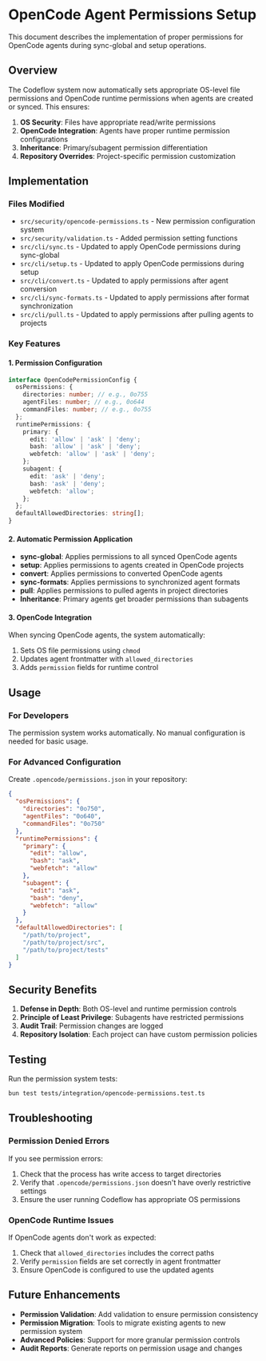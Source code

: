 # OpenCode Agent Permissions Setup

This document describes the implementation of proper permissions for OpenCode agents during sync-global and setup operations.

## Overview

The Codeflow system now automatically sets appropriate OS-level file permissions and OpenCode runtime permissions when agents are created or synced. This ensures:

1. **OS Security**: Files have appropriate read/write permissions
2. **OpenCode Integration**: Agents have proper runtime permission configurations
3. **Inheritance**: Primary/subagent permission differentiation
4. **Repository Overrides**: Project-specific permission customization

## Implementation

### Files Modified

- `src/security/opencode-permissions.ts` - New permission configuration system
- `src/security/validation.ts` - Added permission setting functions
- `src/cli/sync.ts` - Updated to apply OpenCode permissions during sync-global
- `src/cli/setup.ts` - Updated to apply OpenCode permissions during setup
- `src/cli/convert.ts` - Updated to apply permissions after agent conversion
- `src/cli/sync-formats.ts` - Updated to apply permissions after format synchronization
- `src/cli/pull.ts` - Updated to apply permissions after pulling agents to projects

### Key Features

#### 1. Permission Configuration

```typescript
interface OpenCodePermissionConfig {
  osPermissions: {
    directories: number; // e.g., 0o755
    agentFiles: number; // e.g., 0o644
    commandFiles: number; // e.g., 0o755
  };
  runtimePermissions: {
    primary: {
      edit: 'allow' | 'ask' | 'deny';
      bash: 'allow' | 'ask' | 'deny';
      webfetch: 'allow' | 'ask' | 'deny';
    };
    subagent: {
      edit: 'ask' | 'deny';
      bash: 'ask' | 'deny';
      webfetch: 'allow';
    };
  };
  defaultAllowedDirectories: string[];
}
```

#### 2. Automatic Permission Application

- **sync-global**: Applies permissions to all synced OpenCode agents
- **setup**: Applies permissions to agents created in OpenCode projects
- **convert**: Applies permissions to converted OpenCode agents
- **sync-formats**: Applies permissions to synchronized agent formats
- **pull**: Applies permissions to pulled agents in project directories
- **Inheritance**: Primary agents get broader permissions than subagents

#### 3. OpenCode Integration

When syncing OpenCode agents, the system automatically:

1. Sets OS file permissions using `chmod`
2. Updates agent frontmatter with `allowed_directories`
3. Adds `permission` fields for runtime control

## Usage

### For Developers

The permission system works automatically. No manual configuration is needed for basic usage.

### For Advanced Configuration

Create `.opencode/permissions.json` in your repository:

```json
{
  "osPermissions": {
    "directories": "0o750",
    "agentFiles": "0o640",
    "commandFiles": "0o750"
  },
  "runtimePermissions": {
    "primary": {
      "edit": "allow",
      "bash": "ask",
      "webfetch": "allow"
    },
    "subagent": {
      "edit": "ask",
      "bash": "deny",
      "webfetch": "allow"
    }
  },
  "defaultAllowedDirectories": [
    "/path/to/project",
    "/path/to/project/src",
    "/path/to/project/tests"
  ]
}
```

## Security Benefits

1. **Defense in Depth**: Both OS-level and runtime permission controls
2. **Principle of Least Privilege**: Subagents have restricted permissions
3. **Audit Trail**: Permission changes are logged
4. **Repository Isolation**: Each project can have custom permission policies

## Testing

Run the permission system tests:

```bash
bun test tests/integration/opencode-permissions.test.ts
```

## Troubleshooting

### Permission Denied Errors

If you see permission errors:

1. Check that the process has write access to target directories
2. Verify that `.opencode/permissions.json` doesn't have overly restrictive settings
3. Ensure the user running Codeflow has appropriate OS permissions

### OpenCode Runtime Issues

If OpenCode agents don't work as expected:

1. Check that `allowed_directories` includes the correct paths
2. Verify `permission` fields are set correctly in agent frontmatter
3. Ensure OpenCode is configured to use the updated agents

## Future Enhancements

- **Permission Validation**: Add validation to ensure permission consistency
- **Permission Migration**: Tools to migrate existing agents to new permission system
- **Advanced Policies**: Support for more granular permission controls
- **Audit Reports**: Generate reports on permission usage and changes
